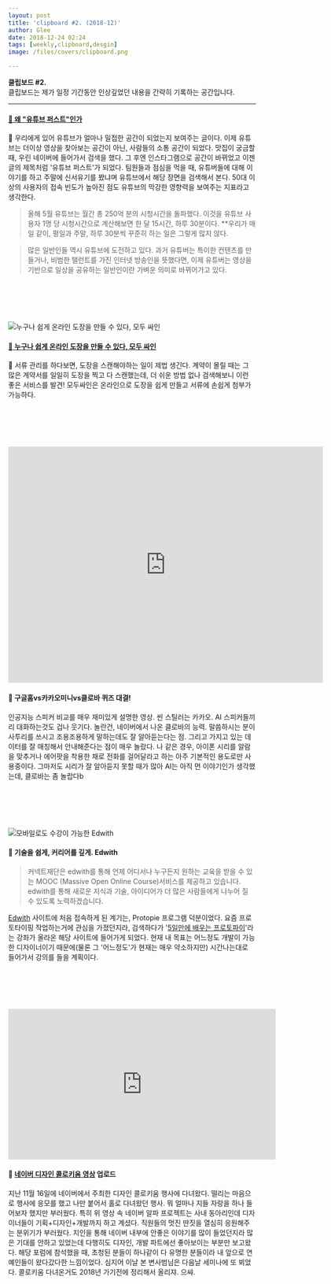 ```yaml
---
layout: post
title: 'clipboard #2. (2018-12)'
author: Glee
date: 2018-12-24 02:24
tags: [weekly,clipboard,desgin]
image: /files/covers/clipboard.png

---
```


**클립보드 #2.**<br />클립보드는 제가 일정 기간동안 인상깊었던 내용을 간략히 기록하는 공간입니다.

------

#### 

#### [&#128214; 왜 "유튜브 퍼스트"인가](https://medium.com/@zuyoungmin/youtubefirst2018-a3b26fd74eca) 

&#128172; 우리에게 있어 유튜브가 얼마나 밀접한 공간이 되었는지 보여주는 글이다. 이제 유튜브는 더이상 영상을 찾아보는 공간이 아닌, 사람들의 소통 공간이 되었다. 맛집이 궁금할 때, 우린 네이버에 들어가서 검색을 했다. 그 후엔 인스타그램으로 공간이 바뀌었고 이젠 글의 제목처럼 '유튜브 퍼스트'가 되었다. 팀원들과 점심을 먹을 때, 유튜버들에 대해 이야기를 하고 주말에 신서유기를 봤냐며 유튜브에서 해당 장면을 검색해서 본다. 50대 이상의 사용자의 접속 빈도가 높아진 점도 유튜브의 막강한 영향력을 보여주는 지표라고 생각한다.

> 올해 5월 유튜브는 월간 총 250억 분의 시청시간을 돌파했다. 이것을 유튜브 사용자 1명 당 시청시간으로 계산해보면 한 달 15시간, 하루 30분이다. **우리가 매일 같이, 평일과 주말, 하루 30분씩 꾸준히 하는 일은 그렇게 많지 않다.

> 많은 일반인들 역시 유튜브에 도전하고 있다. 과거 유튜버는 특이한 컨텐츠를 만들거나, 비범한 탤런트를 가진 인터넷 방송인을 뜻했다면, 이제 유튜버는 영상을 기반으로 일상을 공유하는 일반인이란 가벼운 의미로 바뀌어가고 있다.

<br /><br /><br /><br />

![누구나 쉽게 온라인 도장을 만들 수 있다, 모두 싸인](https://cdn.modusign.co.kr/assets/image/back/back-main.jpg)

#### [&#128206; 누구나 쉽게 온라인 도장을 만들 수 있다, 모두 싸인](https://www.modusign.co.kr/)

&#128172; 서류 관리를 하다보면, 도장을 스캔해야하는 일이 제법 생긴다. 계약이 몰릴 때는 그 많은 계약서를 일일히 도장을 찍고 다 스캔했는데,  더 쉬운 방법 없나 검색해보니 이런 좋은 서비스를 발견! 모두싸인은 온라인으로 도장을 쉽게 만들고 서류에 손쉽게 첨부가 가능하다. 

<br /><br /><br /><br />

<iframe width="640" height="480" src="https://www.youtube.com/embed/EBfOfylYfu0" frameborder="0" allow="accelerometer; autoplay; encrypted-media; gyroscope; picture-in-picture" allowfullscreen></iframe>

#### &#128206; 구글홈vs카카오미니vs클로바 퀴즈 대결!

인공지능 스피커 비교를 매우 재미있게 설명한 영상. 씬 스틸러는 카카오. AI 스피커들끼리 대화하는것도 겁나 웃기다. 놀란건, 네이버에서 나온 클로바의 능력. 말씀하시는 분이 사투리를 쓰시고 조용조용하게 말하는데도 잘 알아듣는다는 점. 그리고 가지고 있는 데이터를 잘 매칭해서 안내해준다는 점이 매우 놀랐다. 나 같은 경우, 아이폰 시리를 알람을 맞추거나 에어팟을 착용한 채로 전화를 걸어달라고 하는 아주 기본적인 용도로만 사용중이다. 그마저도 시리가 잘 알아듣지 못할 때가 많아 AI는 아직 먼 이야기인가 생각했는데, 클로바는 좀 놀랍다b

<br /><br /><br /><br />

![모바일로도 수강이 가능한 Edwith](https://ssl.pstatic.net/static/connectfdn/edwith/RB.18.12.20.0/images/info/img_mobile.png)

####  &#128206; 기술을 쉽게, 커리어를 깊게. Edwith

> 커넥트재단은 edwith를 통해 언제 어디서나 누구든지 원하는 교육을 받을 수 있는 MOOC (Massive Open Online Course)서비스를 제공하고 있습니다. edwith를 통해 새로운 지식과 기술, 아이디어가 더 많은 사람들에게 나누어 질 수 있도록 노력하겠습니다.

[Edwith](https://www.edwith.org/) 사이트에 처음 접속하게 된 계기는, Protopie 프로그램 덕분이었다. 요즘 프로토타이핑 작업하는거에 관심을 가졌던지라, 검색하다가 '[5일만에 배우는 프로토파이](https://www.edwith.org/cdc_protopie)'라는 강좌가 올라온 해당 사이트에 들어가게 되었다. 현재 내 목표는 어느정도 개발이 가능한 디자이너이기 때문에(물론 그 '어느정도'가 현재는 매우 약소하지만) 시간나는대로 들어가서 강의를 들을 계획이다.

<br /><br /><br /><br />

<iframe src='https://serviceapi.rmcnmv.naver.com/flash/outKeyPlayer.nhn?vid=8CB0EB3D47135C23AE3D19EC4FB64426F302&outKey=V126a4e2d2aea1a4e7e7f7f0cccd89c1657bb5414f7d6a7ae9f647f0cccd89c1657bb&controlBarMovable=true&jsCallable=true&isAutoPlay=true&skinName=tvcast_white' frameborder='no' scrolling='no' marginwidth='0' marginheight='0' WIDTH='544' HEIGHT='306' allow='autoplay' allowfullscreen></iframe>

####  &#128206; [네이버 디자인 콜로키움 영상](https://tv.naver.com/naverdesign) 업로드

지난 11월 16일에 네이버에서 주최한 디자인 콜로키움 행사에 다녀왔다. 떨리는 마음으로 행사에 응모를 했고 나만 붙어서 홀로 다녀왔던 행사. 뭐 얼마나 지들 자랑을 하나 들어보자 했지만 부러웠다. 특히 위 영상 속 네이버 알파 프로젝트는 사내 동아리인데 디자이너들이 기획+디자인+개발까지 하고 계셨다. 직원들의 멋진 딴짓을 열심히 응원해주는 분위기가 부러웠다. 지인을 통해 네이버 내부에 안좋은 이야기를 많이 들었던지라 많은 기대를 안하고 있었는데 다행히도 디자인, 개발 파트에선 좋아보이는 부분만 보고왔다. 해당 포럼에 참석했을 때, 초청된 분들이 하나같이 다 유명한 분들이라 내 앞으로 연예인들이 왔다갔다한 느낌이었다. 심지어 이날 본 변사범님은 다음날 세미나에 또 뵈었다. 콜로키움 다녀온거도 2018년 가기전에 정리해서 올리쟈. 으쌰.





 